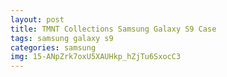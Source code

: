 ```yaml
---
layout: post
title: TMNT Collections Samsung Galaxy S9 Case
tags: samsung galaxy s9
categories: samsung
img: 15-ANpZrk7oxU5XAUHkp_hZjTu6SxocC3
---
```

